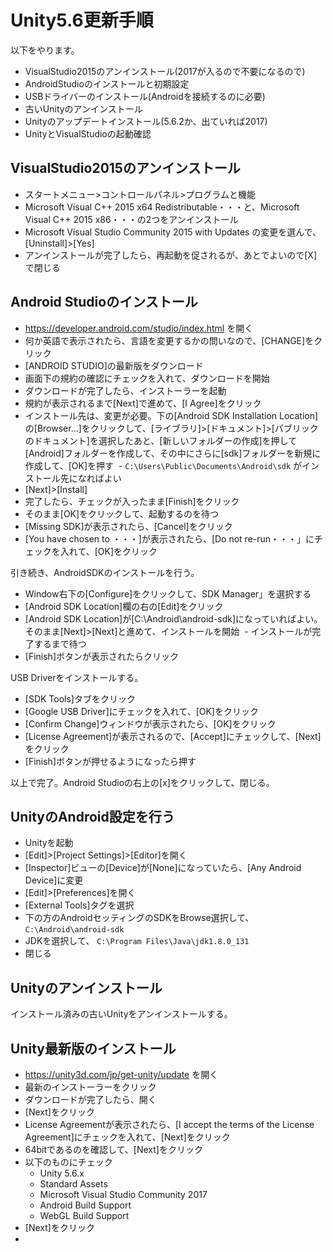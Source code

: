 # Unity5.6更新手順
以下をやります。

- VisualStudio2015のアンインストール(2017が入るので不要になるので)
- AndroidStudioのインストールと初期設定
- USBドライバーのインストール(Androidを接続するのに必要)
- 古いUnityのアンインストール
- Unityのアップデートインストール(5.6.2か、出ていれば2017)
- UnityとVisualStudioの起動確認

## VisualStudio2015のアンインストール
- スタートメニュー>コントロールパネル>プログラムと機能
- Microsoft Visual C++ 2015 x64 Redistributable・・・と、Microsoft Visual C++ 2015 x86・・・の2つをアンインストール
- Microsoft Visual Studio Community 2015 with Updates の変更を選んで、[Uninstall]>[Yes]
- アンインストールが完了したら、再起動を促されるが、あとでよいので[X]で閉じる

## Android Studioのインストール
- https://developer.android.com/studio/index.html を開く
- 何か英語で表示されたら、言語を変更するかの問いなので、[CHANGE]をクリック
- [ANDROID STUDIO]の最新版をダウンロード
- 画面下の規約の確認にチェックを入れて、ダウンロードを開始
- ダウンロードが完了したら、インストーラーを起動
- 規約が表示されるまで[Next]で進めて、[I Agree]をクリック
- インストール先は、変更が必要。下の[Android SDK Installation Location]の[Browser...]をクリックして、[ライブラリ]>[ドキュメント]>[パブリックのドキュメント]を選択したあと、[新しいフォルダーの作成]を押して[Android]フォルダーを作成して、その中にさらに[sdk]フォルダーを新規に作成して、[OK]を押す
  - `C:\Users\Public\Documents\Android\sdk` がインストール先になればよい
- [Next]>[Install]
- 完了したら、チェックが入ったまま[Finish]をクリック
- そのまま[OK]をクリックして、起動するのを待つ
- [Missing SDK]が表示されたら、[Cancel]をクリック
- [You have chosen to ・・・]が表示されたら、[Do not re-run・・・」にチェックを入れて、[OK]をクリック

引き続き、AndroidSDKのインストールを行う。

- Window右下の[Configure]をクリックして、SDK Manager」を選択する
- [Android SDK Location]欄の右の[Edit]をクリック
- [Android SDK Location]が[C:\Android\android-sdk]になっていればよい。そのまま[Next]>[Next]と進めて、インストールを開始
  - インストールが完了するまで待つ
- [Finish]ボタンが表示されたらクリック

USB Driverをインストールする。

- [SDK Tools]タブをクリック
- [Google USB Driver]にチェックを入れて、[OK]をクリック
- [Confirm Change]ウィンドウが表示されたら、[OK]をクリック
- [License Agreement]が表示されるので、[Accept]にチェックして、[Next]をクリック
- [Finish]ボタンが押せるようになったら押す

以上で完了。Android Studioの右上の[x]をクリックして、閉じる。

## UnityのAndroid設定を行う
- Unityを起動
- [Edit]>[Project Settings]>[Editor]を開く
- [Inspector]ビューの[Device]が[None]になっていたら、[Any Android Device]に変更
- [Edit]>[Preferences]を開く
- [External Tools]タグを選択
- 下の方のAndroidセッティングのSDKをBrowse選択して、 `C:\Android\android-sdk` 
- JDKを選択して、 `C:\Program Files\Java\jdk1.8.0_131`
- 閉じる

## Unityのアンインストール
インストール済みの古いUnityをアンインストールする。



## Unity最新版のインストール
- https://unity3d.com/jp/get-unity/update を開く
- 最新のインストーラーをクリック
- ダウンロードが完了したら、開く
- [Next]をクリック
- License Agreementが表示されたら、[I accept the terms of the License Agreement]にチェックを入れて、[Next]をクリック
- 64bitであるのを確認して、[Next]をクリック
- 以下のものにチェック
  - Unity 5.6.x
  - Standard Assets
  - Microsoft Visual Studio Community 2017
  - Android Build Support
  - WebGL Build Support
- [Next]をクリック
- 

